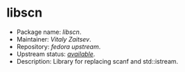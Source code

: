 libscn
================

 * Package name:		*libscn*.
 * Maintainer:			*Vitaly Zaitsev*.
 * Repository:			*fedora upstream*.
 * Upstream status:		[*available*](https://apps.fedoraproject.org/packages/libscn).
 * Description:			Library for replacing scanf and std::istream.
